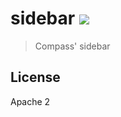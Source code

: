 # sidebar [![][travis_img]][travis_url]

> Compass' sidebar

## License

Apache 2

[travis_img]: https://travis-ci.org/mongodb-js/compass-sidebar.svg?branch=master
[travis_url]: https://travis-ci.org/mongodb-js/compass-sidebar
